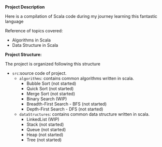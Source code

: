 **Project Description**

Here is a compilation of Scala code during my journey learning this fantastic language

Reference of topics covered:

- Algorithms in Scala
- Data Structure in Scala


**Project Structure:**

The project is organized following this structure

- `src`:source code of project.
    - `algorithms`: contains common algorithms written in scala.
        - Bubble Sort (not started)
        - Quick Sort (not started)
        - Merge Sort (not started)
        - Binary Search (WIP)
        - Breadth-First Search - BFS (not started)
        - Depth-First Search - DFS  (not started)
    - `dataStructures`: contains common data structure written in scala.
        - LinkedList (WIP)
        - Stack (not started)
        - Queue (not started)
        - Heap (not started)
        - Tree (not started)